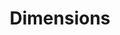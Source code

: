 ---
bigquery: https://console.cloud.google.com/bigquery?p=covid-19-dimensions-ai&page=table&d=data&t=publications
contributors: Digital Science, https://www.digital-science.com/
cost: Free for personal, non-commercial use.
description: Dimensions contains more than 100 million publications, ranging from
  articles published in scholarly journals, books and book chapters, to preprints
  and conference proceedings. All publications are contextualized with linked data
  sets, funding, publications, patents, clinical trials, and policy documents. You
  can also view associated categories, funders, institutions, and researcher profiles.
documentation: https://docs.dimensions.ai/bigquery/index.html
last_edit: 04/11/2022, 10:31:00
location: https://www.dimensions.ai/products/free/
maintained_by: Digital Science, https://www.digital-science.com/
schema_fields:
- repository_name
- date_print
- funder_org_state_codes
- language
- proceedings_title
- supporting_grant_ids
- funding_eur
- journal
- issue
- citations
- publication_year
- funding_cny
- acronym
- original_abstract
- publication_date
- resulting_publication_doi
- granted_year
- priority_date
- metrics
- funding_cad
- current_assignee
- research_org_country_names
- source_id
- granted_date
- research_org_state_codes
- publisher
- expiration_date
- interventions
- arxiv_id
- patent_ids
- clinical_trial_ids
- current_assignee_orgs
- date
- citations_count
- family_id
- registry
- research_orgs
- original_assignee_orgs
- created_date
- jurisdiction
- category_uoa
- funder_orgs
- title
- assignee_countries
- original_assignee_countries
- journal_lists
- legal_events
- relationships
- reference_ids
- types
- research_org_state_names
- altmetrics
- wikipedia_url
- filing_year
- brief_title
- filing_date
- kind
- eisbn
- funding_details
- external_ids
- established
- repository_id
- book_title
- funding_usd
- category_icrp_cso
- citation_string
- funder_org_cities
- funding_currency
- foa_number
- status
- expiration_year
- associated_publication_id
- phase
- category_bra
- research_org_countries
- category_for
- subtitles
- date_online
- date_imported_gbq
- book_series_title
- conditions
- original_assignee
- funding_gbp
- application_number
- pmid
- open_access_categories
- email_address
- start_year
- address
- funding_aud
- linkout
- authors
- gender
- type
- pages
- categories
- funder_countries
- labels
- conference
- category_sdg
- parent_id
- date_modified
- doi
- name
- acronyms
- associated_publication_doi
- date_normal
- legal_status
- researcher_ids
- organisation_details
- end_year
- resulting_publication_ids
- end_date
- start_date
- id
- funding_nzd
- repository_url
- associated_publication_pmid
- assignee_orgs
- funder_org_acronyms
- funding_jpy
- year
- category_rcdc
- cited_by_ids
- category_hrcs_rac
- funder_org
- ipcr
- license
- active_years
- grant_number
- family_members_ids
- pmcid
- aliases
- editors
- cpc
- funding_chf
- current_assignee_countries
- associated_grant_ids
- acknowledgements
- investigators
- associated_publication_arxiv_id
- concepts
- category_hrcs_hc
- volume
- date_inserted
- links
- original_title
- open_access_categories_v2
- publication_ids
- family_count
- embargo_date
- mesh_terms
- inventor_names
- mesh_headings
- category_icrp_ct
- priority_year
- funder_org_countries
- funding_amount
- description
- abstract
- research_org_city_names
- research_org_cities
- filing_status
- isbn
- category_hra
shortname: dimensions
tags:
- scholarly literature
- patents
- funding
- clinical trials
- academic profiles
terms_of_use: 'Use of both the Dimensions COVID-19 dataset and full Dimensions dataset
  are subject to the Dimensions Terms of use: https://www.dimensions.ai/policies-terms-legal '
title: Dimensions
uuid: dcff88bd-fe6b-4fdb-8159-809bf9d7bc1c
---